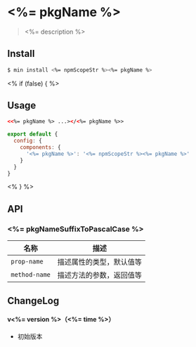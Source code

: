 # <%= pkgName %>

> <%= description %>

## Install

``` bash
$ min install <%= npmScopeStr %><%= pkgName %>
```
<% if (false) { %>
## Usage

``` html
<<%= pkgName %> ...></<%= pkgName %>>
```

``` js
export default {
  config: {
    components: {
      '<%= pkgName %>': '<%= npmScopeStr %><%= pkgName %>'
    }
  }
}
```
<% } %>

## API

### <%= pkgNameSuffixToPascalCase %>

| 名称                  | 描述                         |
|----------------------|------------------------------|
|`prop-name`           | 描述属性的类型，默认值等         |
|`method-name`         | 描述方法的参数，返回值等         |

## ChangeLog

#### v<%= version %>（<%= time %>）

- 初始版本
